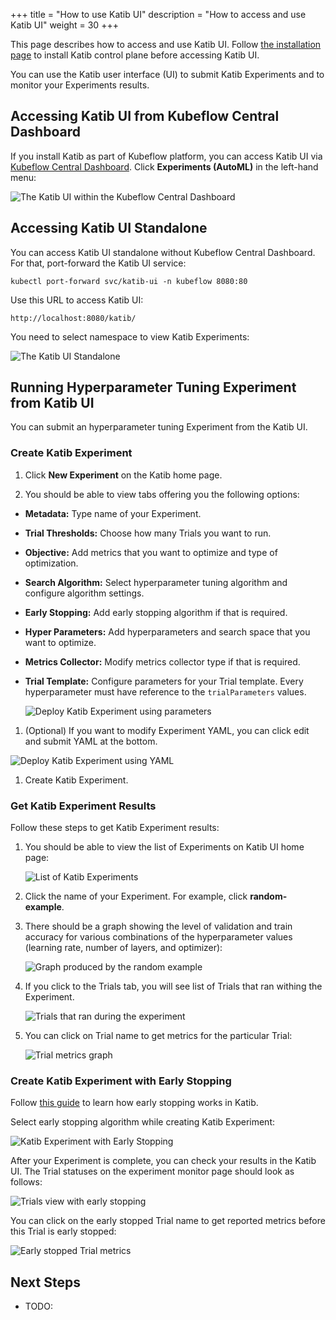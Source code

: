 +++
title = "How to use Katib UI"
description = "How to access and use Katib UI"
weight = 30
+++

This page describes how to access and use Katib UI. Follow
[the installation page](/docs/components/katib/installation/#installing-katib) to install Katib
control plane before accessing Katib UI.

You can use the Katib user interface (UI) to submit Katib Experiments and to monitor your
Experiments results.

## Accessing Katib UI from Kubeflow Central Dashboard

If you install Katib as part of Kubeflow platform, you can access Katib UI via
[Kubeflow Central Dashboard](/docs/components/central-dash/access/#how-to-access-the-kubeflow-central-dashboard).
Click **Experiments (AutoML)** in the left-hand menu:

<img src="/docs/components/katib/images/home-page-kubeflow-ui.png"
  alt="The Katib UI within the Kubeflow Central Dashboard"
  class="mt-3 mb-3 border border-info rounded">

## Accessing Katib UI Standalone

You can access Katib UI standalone without Kubeflow Central Dashboard. For that, port-forward the
Katib UI service:

```shell
kubectl port-forward svc/katib-ui -n kubeflow 8080:80
```

Use this URL to access Katib UI:

```shell
http://localhost:8080/katib/
```

You need to select namespace to view Katib Experiments:

<img src="/docs/components/katib/images/home-page-standalone.png"
  alt="The Katib UI Standalone"
  class="mt-3 mb-3 border border-info rounded">

## Running Hyperparameter Tuning Experiment from Katib UI

You can submit an hyperparameter tuning Experiment from the Katib UI.

### Create Katib Experiment

1. Click **New Experiment** on the Katib home page.

1. You should be able to view tabs offering you the following options:

- **Metadata:** Type name of your Experiment.

- **Trial Thresholds:** Choose how many Trials you want to run.

- **Objective:** Add metrics that you want to optimize and type of optimization.

- **Search Algorithm:** Select hyperparameter tuning algorithm and configure algorithm settings.

- **Early Stopping:** Add early stopping algorithm if that is required.

- **Hyper Parameters:** Add hyperparameters and search space that you want to optimize.

- **Metrics Collector:** Modify metrics collector type if that is required.

- **Trial Template:** Configure parameters for your Trial template. Every hyperparameter must have
  reference to the `trialParameters` values.

  <img src="/docs/components/katib/images/deploy-parameters.png"
    alt="Deploy Katib Experiment using parameters"
    class="mt-3 mb-3 border border-info rounded">

1. (Optional) If you want to modify Experiment YAML, you can click edit and submit YAML at the bottom.

<img src="/docs/components/katib/images/deploy-yaml.png"
    alt="Deploy Katib Experiment using YAML"
    class="mt-3 mb-3 border border-info rounded">

1. Create Katib Experiment.

### Get Katib Experiment Results

Follow these steps to get Katib Experiment results:

1. You should be able to view the list of Experiments on Katib UI home page:

   <img src="/docs/components/katib/images/home-page-kubeflow-ui.png"
     alt="List of Katib Experiments"
     class="mt-3 mb-3 border border-info rounded">

1. Click the name of your Experiment. For example, click **random-example**.

1. There should be a graph showing the level of validation and train accuracy
   for various combinations of the hyperparameter values (learning rate, number
   of layers, and optimizer):

   <img src="/docs/components/katib/images/random-example-graph.png"
     alt="Graph produced by the random example"
     class="mt-3 mb-3 border border-info rounded">

1. If you click to the Trials tab, you will see list of Trials that ran withing the Experiment.

   <img src="/docs/components/katib/images/random-example-trials.png"
     alt="Trials that ran during the experiment"
     class="mt-3 mb-3 border border-info rounded">

1. You can click on Trial name to get metrics for the particular Trial:

   <img src="/docs/components/katib/images/random-example-trial-info.png"
     alt="Trial metrics graph"
     class="mt-3 mb-3 border border-info rounded">

### Create Katib Experiment with Early Stopping

Follow [this guide](/docs/components/katib/user-guides/early-stopping) to learn how early stopping
works in Katib.

Select early stopping algorithm while creating Katib Experiment:

<img src="/docs/components/katib/images/early-stopping-parameter.png"
  alt="Katib Experiment with Early Stopping"
  class="mt-3 mb-3 border border-info rounded">

After your Experiment is complete, you can check your results in the Katib UI.
The Trial statuses on the experiment monitor page should look as follows:

<img src="/docs/components/katib/images/early-stopping-trials.png"
  alt="Trials view with early stopping"
  class="mt-3 mb-3 border border-info rounded">

You can click on the early stopped Trial name to get reported metrics before this Trial is early stopped:

<img src="/docs/components/katib/images/early-stopping-trial-info.png"
  alt="Early stopped Trial metrics"
  class="mt-3 mb-3 border border-info rounded">

## Next Steps

- TODO:
